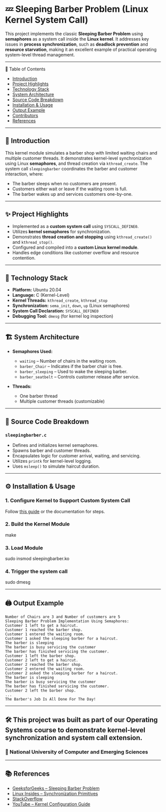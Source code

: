 # 💤 Sleeping Barber Problem (Linux Kernel System Call)

This project implements the classic **Sleeping Barber Problem** using **semaphores** as a system call inside the **Linux kernel**. It addresses key issues in **process synchronization**, such as **deadlock prevention** and **resource starvation**, making it an excellent example of practical operating system-level thread management.

---

📌 Table of Contents

- [Introduction](#introduction)
- [Project Highlights](#project-highlights)
- [Technology Stack](#technology-stack)
- [System Architecture](#system-architecture)
- [Source Code Breakdown](#source-code-breakdown)
- [Installation & Usage](#installation--usage)
- [Output Example](#output-example)
- [Contributors](#contributors)
- [References](#references)

---

## 📖 Introduction

This kernel module simulates a barber shop with limited waiting chairs and multiple customer threads. It demonstrates kernel-level synchronization using Linux **semaphores**, and thread creation via `kthread_create`. The system call `sleepingbarber` coordinates the barber and customer interaction, where:

- The barber sleeps when no customers are present.
- Customers either wait or leave if the waiting room is full.
- The barber wakes up and services customers one-by-one.

---

## ✨ Project Highlights

- Implemented as a **custom system call** using `SYSCALL_DEFINE0`.
- Utilizes **kernel semaphores** for synchronization.
- Demonstrates **thread creation and stopping** using `kthread_create()` and `kthread_stop()`.
- Configured and compiled into a **custom Linux kernel module**.
- Handles edge conditions like customer overflow and resource contention.

---

## 🧰 Technology Stack

- **Platform:** Ubuntu 20.04
- **Language:** C (Kernel-Level)
- **Kernel Threads:** `kthread_create`, `kthread_stop`
- **Synchronization:** `sema_init`, `down`, `up` (Linux semaphores)
- **System Call Declaration:** `SYSCALL_DEFINE0`
- **Debugging Tool:** `dmesg` (for kernel log inspection)

---

## 🏗 System Architecture

- **Semaphores Used:**
  - `waiting` – Number of chairs in the waiting room.
  - `barber_Chair` – Indicates if the barber chair is free.
  - `barber_sleeping` – Used to wake the sleeping barber.
  - `barber_seatbelt` – Controls customer release after service.

- **Threads:**
  - One barber thread
  - Multiple customer threads (customizable)

---

## 🧩 Source Code Breakdown

### `sleepingbarber.c`

- Defines and initializes kernel semaphores.
- Spawns barber and customer threads.
- Encapsulates logic for customer arrival, waiting, and servicing.
- Utilizes `printk` for kernel-level logging.
- Uses `msleep()` to simulate haircut duration.

---

## ⚙️ Installation & Usage

### 1. Configure Kernel to Support Custom System Call

Follow [this guide](https://0xax.gitbooks.io/linux-insides/content/SyncPrim/linux-sync-3.html) or the documentation for steps.

### 2. Build the Kernel Module

make

### 3. Load Module

sudo insmod sleepingbarber.ko

### 4. Trigger the system call

sudo dmesg

---

## 🖨 Output Example

```text
Number of Chairs are 3 and Number of customers are 5
Sleeping Barber Problem Implementation Using Semaphores:
Customer 1 left to get a haircut.
Customer 1 reached the barber shop.
Customer 1 entered the waiting room.
Customer 1 asked the sleeping barber for a haircut.
The barber is sleeping
The barber is busy servicing the customer
The barber has finished servicing the customer.
Customer 1 left the barber shop.
Customer 2 left to get a haircut.
Customer 2 reached the barber shop.
Customer 2 entered the waiting room.
Customer 2 asked the sleeping barber for a haircut.
The barber is sleeping
The barber is busy servicing the customer
The barber has finished servicing the customer.
Customer 2 left the barber shop.
...
The Barber's Job Is All Done For The Day!
```
---

## 🛠 This project was built as part of our Operating Systems course to demonstrate kernel-level synchronization and system call extension.

### 👥 National University of Computer and Emerging Sciences

---

## 📚 References

- [GeeksforGeeks – Sleeping Barber Problem](https://www.geeksforgeeks.org/sleeping-barber-problem-in-process-synchronization/)
- [Linux Insides – Synchronization Primitives](https://0xax.gitbooks.io/linux-insides/content/SyncPrim/linux-sync-3.html)
- [StackOverflow](https://stackoverflow.com/)
- [YouTube – Kernel Configuration Guide](https://www.youtube.com/watch?v=AP-tBd84vbM)
